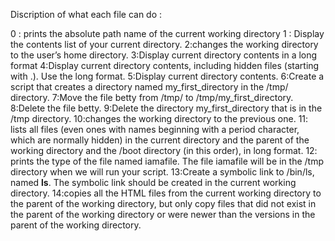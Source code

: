 Discription of what each file can do : 


0 : prints the absolute path name of the current working directory
1 : Display the contents list of your current directory.
2:changes the working directory to the user’s home directory.
3:Display current directory contents in a long format
4:Display current directory contents, including hidden files (starting with .). Use the long format.
5:Display current directory contents.
6:Create a script that creates a directory named my_first_directory in the /tmp/ directory.
7:Move the file betty from /tmp/ to /tmp/my_first_directory.
8:Delete the file betty.
9:Delete the directory my_first_directory that is in the /tmp directory.
10:changes the working directory to the previous one.
11: lists all files (even ones with names beginning with a period character, which are normally hidden) in the current directory and the parent of the working directory and the /boot directory (in this order), in long format.
12: prints the type of the file named iamafile. The file iamafile will be in the /tmp directory when we will run your script.
13:Create a symbolic link to /bin/ls, named __ls__. The symbolic link should be created in the current working directory.
14:copies all the HTML files from the current working directory to the parent of the working directory, but only copy files that did not exist in the parent of the working directory or were newer than the versions in the parent of the working directory.

